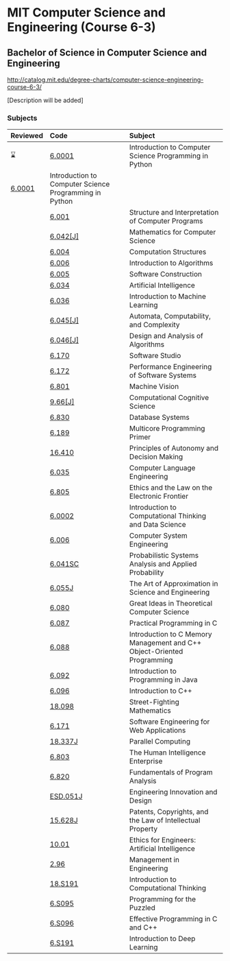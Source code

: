 # MIT Computer Science and Engineering (Course 6-3)
## Bachelor of Science in Computer Science and Engineering
http://catalog.mit.edu/degree-charts/computer-science-engineering-course-6-3/

[Description will be added]

### Subjects
Reviewed | Code | Subject
:--|:--|:--
:hourglass: | [6.0001](https://ocw.mit.edu/courses/electrical-engineering-and-computer-science/6-0001-introduction-to-computer-science-and-programming-in-python-fall-2016/) | Introduction to Computer Science Programming in Python
[6.0001](https://ocw.mit.edu/courses/electrical-engineering-and-computer-science/6-0001-introduction-to-computer-science-and-programming-in-python-fall-2016/) | Introduction to Computer Science Programming in Python
||[6.001](https://ocw.mit.edu/courses/electrical-engineering-and-computer-science/6-001-structure-and-interpretation-of-computer-programs-spring-2005/)|Structure and Interpretation of Computer Programs
|| [6.042[J]](https://ocw.mit.edu/courses/electrical-engineering-and-computer-science/6-042j-mathematics-for-computer-science-spring-2015/) |	Mathematics for Computer Science
||[6.004](https://ocw.mit.edu/courses/electrical-engineering-and-computer-science/6-004-computation-structures-spring-2017/)| Computation Structures
||[6.006](https://ocw.mit.edu/courses/electrical-engineering-and-computer-science/6-006-introduction-to-algorithms-fall-2011/)	| Introduction to Algorithms
||[6.005](https://ocw.mit.edu/courses/electrical-engineering-and-computer-science/6-005-software-construction-spring-2016/)	| Software Construction
||[6.034](https://ocw.mit.edu/courses/electrical-engineering-and-computer-science/6-034-artificial-intelligence-fall-2010/) | Artificial Intelligence
||[6.036](https://ocw.mit.edu/courses/electrical-engineering-and-computer-science/6-036-introduction-to-machine-learning-fall-2020/) | Introduction to Machine Learning
||[6.045[J]](https://ocw.mit.edu/courses/electrical-engineering-and-computer-science/6-045j-automata-computability-and-complexity-spring-2011/) | Automata, Computability, and Complexity
||[6.046[J]](https://ocw.mit.edu/courses/electrical-engineering-and-computer-science/6-046j-design-and-analysis-of-algorithms-spring-2015/) | Design and Analysis of Algorithms
||[6.170](https://ocw.mit.edu/courses/electrical-engineering-and-computer-science/6-170-software-studio-spring-2013/) | Software Studio
||[6.172](https://ocw.mit.edu/courses/electrical-engineering-and-computer-science/6-172-performance-engineering-of-software-systems-fall-2018/) | Performance Engineering of Software Systems
||[6.801](https://ocw.mit.edu/courses/electrical-engineering-and-computer-science/6-801-machine-vision-fall-2020/) | Machine Vision
||[9.66[J]](https://ocw.mit.edu/courses/brain-and-cognitive-sciences/9-66j-computational-cognitive-science-fall-2004/) | Computational Cognitive Science
||[6.830](https://ocw.mit.edu/courses/electrical-engineering-and-computer-science/6-830-database-systems-fall-2010/) | Database Systems
||[6.189](https://ocw.mit.edu/courses/electrical-engineering-and-computer-science/6-189-multicore-programming-primer-january-iap-2007/) | Multicore Programming Primer
||[16.410](https://ocw.mit.edu/courses/aeronautics-and-astronautics/16-410-principles-of-autonomy-and-decision-making-fall-2010/) | Principles of Autonomy and Decision Making
||[6.035](https://ocw.mit.edu/courses/electrical-engineering-and-computer-science/6-035-computer-language-engineering-spring-2010/) | Computer Language Engineering
||[6.805](https://ocw.mit.edu/courses/electrical-engineering-and-computer-science/6-805-ethics-and-the-law-on-the-electronic-frontier-fall-2005/) | Ethics and the Law on the Electronic Frontier
||[6.0002](https://ocw.mit.edu/courses/electrical-engineering-and-computer-science/6-0002-introduction-to-computational-thinking-and-data-science-fall-2016/)|Introduction to Computational Thinking and Data Science
||[6.006](https://ocw.mit.edu/courses/electrical-engineering-and-computer-science/6-033-computer-system-engineering-spring-2018/)|Computer System Engineering
||[6.041SC](https://ocw.mit.edu/courses/electrical-engineering-and-computer-science/6-041sc-probabilistic-systems-analysis-and-applied-probability-fall-2013/)|Probabilistic Systems Analysis and Applied Probability
||[6.055J](https://ocw.mit.edu/courses/electrical-engineering-and-computer-science/6-055j-the-art-of-approximation-in-science-and-engineering-spring-2008/)|The Art of Approximation in Science and Engineering
||[6.080](https://ocw.mit.edu/courses/electrical-engineering-and-computer-science/6-080-great-ideas-in-theoretical-computer-science-spring-2008/)|Great Ideas in Theoretical Computer Science
||[6.087](https://ocw.mit.edu/courses/electrical-engineering-and-computer-science/6-087-practical-programming-in-c-january-iap-2010/)|Practical Programming in C
||[6.088](https://ocw.mit.edu/courses/electrical-engineering-and-computer-science/6-088-introduction-to-c-memory-management-and-c-object-oriented-programming-january-iap-2010/)|Introduction to C Memory Management and C++ Object-Oriented Programming
||[6.092](https://ocw.mit.edu/courses/electrical-engineering-and-computer-science/6-092-introduction-to-programming-in-java-january-iap-2010/)|Introduction to Programming in Java
||[6.096](https://ocw.mit.edu/courses/electrical-engineering-and-computer-science/6-096-introduction-to-c-january-iap-2011/)|Introduction to C++
||[18.098](https://ocw.mit.edu/courses/mathematics/18-098-street-fighting-mathematics-january-iap-2008/)|Street-Fighting Mathematics
||[6.171](https://ocw.mit.edu/courses/electrical-engineering-and-computer-science/6-171-software-engineering-for-web-applications-fall-2003/)|Software Engineering for Web Applications
||[18.337J](https://ocw.mit.edu/courses/mathematics/18-337j-parallel-computing-fall-2011/)|Parallel Computing
||[6.803](https://ocw.mit.edu/courses/electrical-engineering-and-computer-science/6-803-the-human-intelligence-enterprise-spring-2019/)|The Human Intelligence Enterprise
||[6.820](https://ocw.mit.edu/courses/electrical-engineering-and-computer-science/6-820-fundamentals-of-program-analysis-fall-2015/)|Fundamentals of Program Analysis
||[ESD.051J](https://ocw.mit.edu/courses/engineering-systems-division/esd-051j-engineering-innovation-and-design-fall-2012/)|Engineering Innovation and Design
||[15.628J](https://ocw.mit.edu/courses/sloan-school-of-management/15-628j-patents-copyrights-and-the-law-of-intellectual-property-spring-2013/)|Patents, Copyrights, and the Law of Intellectual Property
||[10.01](https://ocw.mit.edu/courses/chemical-engineering/10-01-ethics-for-engineers-artificial-intelligence-spring-2020/)|Ethics for Engineers: Artificial Intelligence
||[2.96](https://ocw.mit.edu/courses/mechanical-engineering/2-96-management-in-engineering-fall-2012/)|Management in Engineering
||[18.S191](https://ocw.mit.edu/courses/mathematics/18-s191-introduction-to-computational-thinking-fall-2020/)|Introduction to Computational Thinking
||[6.S095](https://ocw.mit.edu/courses/electrical-engineering-and-computer-science/6-s095-programming-for-the-puzzled-january-iap-2018/)|Programming for the Puzzled
||[6.S096](https://ocw.mit.edu/courses/electrical-engineering-and-computer-science/6-s096-effective-programming-in-c-and-c-january-iap-2014/)|Effective Programming in C and C++
||[6.S191](https://ocw.mit.edu/courses/electrical-engineering-and-computer-science/6-s191-introduction-to-deep-learning-january-iap-2020/)|Introduction to Deep Learning


